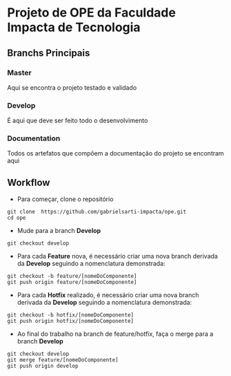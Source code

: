 # Projeto de OPE da Faculdade Impacta de Tecnologia


## Branchs Principais

### Master

Aqui se encontra o projeto testado e validado

### Develop

É aqui que deve ser feito todo o desenvolvimento

### Documentation

Todos os artefatos que compõem a documentação do projeto se encontram aqui



## Workflow

* Para começar, clone o repositório

```
git clone  https://github.com/gabrielsarti-impacta/ope.git
cd ope
```

* Mude para a branch **Develop**

```
git checkout develop
```

* Para cada **Feature** nova, é necessário criar uma nova branch derivada da **Develop** seguindo a nomenclatura demonstrada:

```
git checkout -b feature/[nomeDoComponente]
git push origin feature/[nomeDoComponente]
```

* Para cada **Hotfix** realizado, é necessário criar uma nova branch derivada da **Develop** seguindo a nomenclatura demonstrada:

```
git checkout -b hotfix/[nomeDoComponente]
git push origin hotfix/[nomeDoComponente]
```

* Ao final do trabalho na branch de feature/hotfix, faça o merge para a branch **Develop**

```
git checkout develop
git merge feature/[nomeDoComponente]
git push origin develop

```




